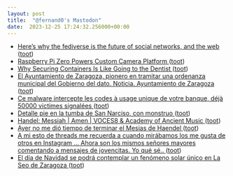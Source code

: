 ```yaml
---
layout: post
title:  "@fernand0's Mastodon"
date:  2023-12-25 17:24:32.256000+00:00
---
```

*  [Here’s why the fediverse is the future of social networks, and the web ](https://www.theverge.com/23990974/social-media-2023-fediverse-mastodon-threads-activitypu) ([toot](https://mastodon.social/@fernand0/111642219135330361))
*  [Raspberry Pi Zero Powers Custom Camera Platform ](https://hackaday.com/2023/12/19/raspberry-pi-zero-powers-custom-camera-platform) ([toot](https://mastodon.social/@fernand0/111642006249366289))
*  [Why Securing Containers Is Like Going to the Dentist ](https://thenewstack.io/why-securing-containers-is-like-going-to-the-dentist) ([toot](https://mastodon.social/@fernand0/111641854198503073))
*  [El Ayuntamiento de Zaragoza, pionero en tramitar una ordenanza municipal del Gobierno del dato. Noticia. Ayuntamiento de Zaragoza ](https://www.zaragoza.es/sede/servicio/noticia/32715) ([toot](https://mastodon.social/@fernand0/111641062916901339))
*  [Ce malware intercepte les codes à usage unique de votre banque, déjà 50000 victimes signalées ](https://www.tomsguide.fr/ce-malware-intercepte-les-codes-a-usage-unique-de-votre-banque-deja-50000-victimes-signalees) ([toot](https://mastodon.social/@fernand0/111640842958513136))
*  [Detalle pie en la tumba de San Narciso, con monstruo ](https://www.flickr.com/photos/fernand0/53386824652) ([toot](https://mastodon.social/@fernand0/111640724485077976))
*  [Handel: Messiah \| Amen \| VOCES8 & Academy of Ancient Music ](https://www.youtube.com/watch?v=ZyR3rKur9RE&feature=youtu.b) ([toot](https://mastodon.social/@fernand0/111640661611911932))
*  [Ayer no me dió tiempo de terminar el Mesias de Haendel ](https://mastodon.social/@fernand0/111640607376050465) ([toot](https://mastodon.social/@fernand0/111640607376050465))
*  [A mi esto de threads me recuerda a cuando mirábamos los me gusta de otros en Instagram ... Ahora son los mismos señores mayores comentando a mensajes de jovencitas. Yo qué sé.. ](https://mastodon.social/@fernand0/111640596261574044) ([toot](https://mastodon.social/@fernand0/111640596261574044))
*  [El día de Navidad se podrá contemplar un fenómeno solar único en La Seo de Zaragoza ](https://jacetaniaexpress.com/el-dia-de-navidad-se-podra-contemplar-un-fenomeno-solar-unico-en-la-seo-de-zaragoza) ([toot](https://mastodon.social/@fernand0/111640578291296179))
